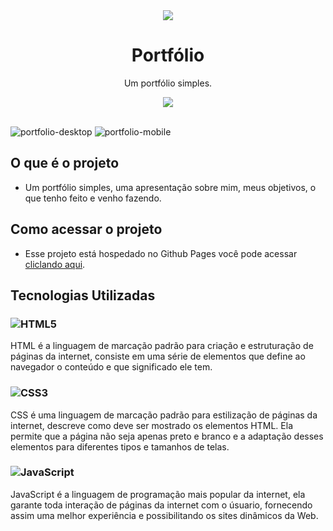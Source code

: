 <div align="center">
    <img src="https://user-images.githubusercontent.com/88911920/206751586-30925491-9b4e-4d9c-b6cb-14b2c129589a.png">
</div>

<h1 align="center">Portfólio</h1>

<p align="center">
Um portfólio simples.
</p>

<div align="center">
    <img src="https://img.shields.io/badge/License-MIT-blue.svg">
</div>

<br>

![portfolio-desktop](https://user-images.githubusercontent.com/88911920/206763908-0022ef0c-6e4a-4ee3-b8ba-40bf4655c243.gif)
![portfolio-mobile](https://user-images.githubusercontent.com/88911920/206763811-8f55b341-46be-488b-99bf-03c0e1ecfd5d.gif)


## O que é o projeto
- Um portfólio simples, uma apresentação sobre mim, meus objetivos, o que tenho feito e venho fazendo.

## Como acessar o projeto
- Esse projeto está hospedado no Github Pages você pode acessar <a href="https://luizgmelo.github.io/portfolio/">cliclando aqui</a>.

## Tecnologias Utilizadas
### ![HTML5](https://img.shields.io/badge/html5-%23E34F26.svg?logo=html5&logoColor=white) 
HTML é a linguagem de marcação padrão para criação e estruturação de páginas da internet, consiste em uma série de elementos que define ao navegador o conteúdo e que significado ele tem.
### ![CSS3](https://img.shields.io/badge/css3-%231572B6.svg?logo=css3&logoColor=white)
CSS é uma linguagem de marcação padrão para estilização de páginas da internet, descreve como deve ser mostrado os elementos HTML. Ela permite que a página não seja apenas preto e branco e a adaptação desses elementos para diferentes tipos e tamanhos de telas.
### ![JavaScript](https://img.shields.io/badge/javascript-%23323330.svg?logo=javascript&logoColor=%23F7DF1E)
JavaScript é a linguagem de programação mais popular da internet, ela garante toda interação de páginas da internet com o úsuario, fornecendo assim uma melhor experiência e possibilitando os sites dinâmicos da Web.
